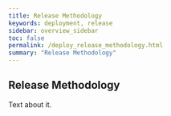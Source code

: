 ```yaml
---
title: Release Methodology
keywords: deployment, release
sidebar: overview_sidebar
toc: false
permalink: /deploy_release_methodology.html
summary: "Release Methodology"
---
```


## Release Methodology ##

Text about it.
